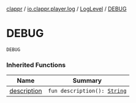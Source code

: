 [clappr](../../index.md) / [io.clappr.player.log](../index.md) / [LogLevel](index.md) / [DEBUG](./-d-e-b-u-g.md)

# DEBUG

`DEBUG`

### Inherited Functions

| Name | Summary |
|---|---|
| [description](description.md) | `fun description(): `[`String`](https://kotlinlang.org/api/latest/jvm/stdlib/kotlin/-string/index.html) |

